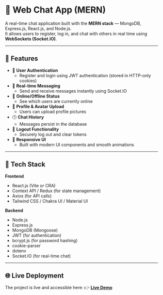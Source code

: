# 💬 Web Chat App (MERN)

A real-time chat application built with the **MERN stack** — MongoDB, Express.js, React.js, and Node.js.  
It allows users to register, log in, and chat with others in real time using **WebSockets (Socket.IO)**.  

---

## 🚀 Features

- 🔐 **User Authentication**
  - Register and login using JWT authentication (stored in HTTP-only cookies)
- 💬 **Real-time Messaging**
  - Send and receive messages instantly using Socket.IO
- 👥 **Online/Offline Status**
  - See which users are currently online
- 📸 **Profile & Avatar Upload**
  - Users can upload profile pictures
- 🕒 **Chat History**
  - Messages persist in the database
- 🚪 **Logout Functionality**
  - Securely log out and clear tokens
- 🌙 **Responsive UI**
  - Built with modern UI components and smooth animations

---

## 🧩 Tech Stack

**Frontend**
- React.js (Vite or CRA)
- Context API / Redux (for state management)
- Axios (for API calls)
- Tailwind CSS / Chakra UI / Material UI

**Backend**
- Node.js
- Express.js
- MongoDB (Mongoose)
- JWT (for authentication)
- bcrypt.js (for password hashing)
- cookie-parser
- dotenv
- Socket.IO (for real-time chat)

---
## 🌐 Live Deployment

The project is live and accessible here:
👉 **[Live Demo](https://chamts.onrender.com/)**
